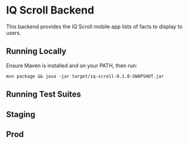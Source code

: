 # IQ Scroll Backend
This backend provides the IQ Scroll mobile app lists of facts to display to users.

## Running Locally
Ensure Maven is installed and on your PATH, then run:

`mvn package && java -jar target/iq-scroll-0.1.0-SNAPSHOT.jar`

## Running Test Suites

## Staging

## Prod